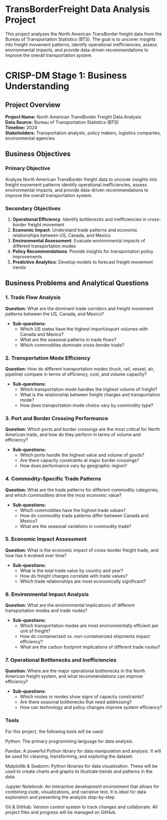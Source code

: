 # TransBorderFreight Data Analysis Project
This project analyzes the North American TransBorder freight data from the Bureau of Transportation Statistics (BTS). The goal is to uncover insights into freight movement patterns, identify operational inefficiencies, assess environmental impacts, and provide data-driven recommendations to improve the overall transportation system.

 # CRISP-DM Stage 1: Business Understanding

## Project Overview
**Project Name:** North American TransBorder Freight Data Analysis  
**Data Source:** Bureau of Transportation Statistics (BTS)  
**Timeline:** 2024  
**Stakeholders:** Transportation analysts, policy makers, logistics companies, environmental agencies

## Business Objectives

### Primary Objective
Analyze North American TransBorder freight data to uncover insights into freight movement patterns
identify operational inefficiencies, assess environmental impacts, and provide data-driven recommendations to improve the overall transportation system.

### Secondary Objectives
1. **Operational Efficiency**: Identify bottlenecks and inefficiencies in cross-border freight movement
2. **Economic Impact**: Understand trade patterns and economic relationships between US, Canada, and Mexico
3. **Environmental Assessment**: Evaluate environmental impacts of different transportation modes
4. **Policy Recommendations**: Provide insights for transportation policy improvements
5. **Predictive Analytics**: Develop models to forecast freight movement trends

## Business Problems and Analytical Questions

### 1. **Trade Flow Analysis**
**Question:** What are the dominant trade corridors and freight movement patterns between the US, Canada, and Mexico?
- **Sub-questions:**
  - Which US states have the highest import/export volumes with Canada and Mexico?
  - What are the seasonal patterns in trade flows?
  - Which commodities dominate cross-border trade?

### 2. **Transportation Mode Efficiency**
**Question:** How do different transportation modes (truck, rail, vessel, air, pipeline) compare in terms of efficiency, cost, and volume capacity?
- **Sub-questions:**
  - Which transportation mode handles the highest volume of freight?
  - What is the relationship between freight charges and transportation mode?
  - How does transportation mode choice vary by commodity type?

### 3. **Port and Border Crossing Performance**
**Question:** Which ports and border crossings are the most critical for North American trade, and how do they perform in terms of volume and efficiency?
- **Sub-questions:**
  - Which ports handle the highest value and volume of goods?
  - Are there capacity constraints at major border crossings?
  - How does performance vary by geographic region?

### 4. **Commodity-Specific Trade Patterns**
**Question:** What are the trade patterns for different commodity categories, and which commodities drive the most economic value?
- **Sub-questions:**
  - Which commodities have the highest trade values?
  - How do commodity trade patterns differ between Canada and Mexico?
  - What are the seasonal variations in commodity trade?

### 5. **Economic Impact Assessment**
**Question:** What is the economic impact of cross-border freight trade, and how has it evolved over time?
- **Sub-questions:**
  - What is the total trade value by country and year?
  - How do freight charges correlate with trade values?
  - Which trade relationships are most economically significant?

### 6. **Environmental Impact Analysis**
**Question:** What are the environmental implications of different transportation modes and trade routes?
- **Sub-questions:**
  - Which transportation modes are most environmentally efficient per unit of freight?
  - How do containerized vs. non-containerized shipments impact efficiency?
  - What are the carbon footprint implications of different trade routes?

### 7. **Operational Bottlenecks and Inefficiencies**
**Question:** Where are the major operational bottlenecks in the North American freight system, and what recommendations can improve efficiency?
- **Sub-questions:**
  - Which routes or modes show signs of capacity constraints?
  - Are there seasonal bottlenecks that need addressing?
  - How can technology and policy changes improve system efficiency?

 ### **Tools**
 For this project, the following tools will be used:

 Python: The primary programming language for data analysis.

 Pandas: A powerful Python library for data manipulation and analysis. It will be used for cleaning, transforming, and exploring the dataset.

 Matplotlib & Seaborn: Python libraries for data visualization. These will be used to create charts and graphs to illustrate trends and patterns in the data.

 Jupyter Notebook: An interactive development environment that allows for combining code, visualizations, and narrative text. It is ideal for data exploration and presenting the analysis step-by-step.

 Git & GitHub: Version control system to track changes and collaborate. All project files and progress will be managed on GitHub.


